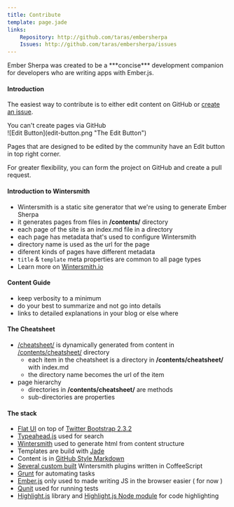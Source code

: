 ```yaml
---
title: Contribute
template: page.jade
links:
    Repository: http://github.com/taras/embersherpa
    Issues: http://github.com/taras/embersherpa/issues
---
```


<div class="dialog dialog-success">Ember Sherpa was created to be a ***concise*** development companion for developers who are writing apps with Ember.js.</div>

#### Introduction

The easiest way to contribute is to either edit content on GitHub or [create an issue](https://github.com/taras/embersherpa/issues/new).
<div class="alert alert-warning">You can't create pages via GitHub</div>
<div class="thumbnail pull-right">![Edit Button](edit-button.png "The Edit Button")<p class="dialog">Pages that are designed to be edited by the community have an Edit button in top right corner.</p></div>
For greater flexibility, you can form the project on GitHub and create a pull request.

#### Introduction to Wintersmith

* Wintersmith is a static site generator that we're using to generate Ember Sherpa
* it generates pages from files in **/contents/** directory
* each page of the site is an index.md file in a directory
* each page has metadata that's used to configure Wintersmith
* directory name is used as the url for the page
* diferent kinds of pages have different metadata
* ```title``` & ```template``` meta properties are common to all page types
* Learn more on [Wintersmith.io](http://wintersmith.io)

#### Content Guide

* keep verbosity to a minimum
* do your best to summarize and not go into details
* links to detailed explanations in your blog or else where

#### The Cheatsheet

* [/cheatsheet/](/cheatsheet/) is dynamically generated from content in [/contents/cheatsheet/](https://github.com/taras/embersherpa/tree/master/contents/cheatsheet) directory
    * each item in the cheatsheet is a directory in **/contents/cheatsheet/** with index.md
    * the directory name becomes the url of the item
* page hierarchy
    * directories in **/contents/cheatsheet/** are methods
    * sub-directories are properties

#### The stack

- [Flat UI](http://designmodo.github.io/Flat-UI/) on top of [Twitter Bootstrap 2.3.2](http://getbootstrap.com/2.3.2/)
- [Typeahead.js](http://twitter.github.io/typeahead.js/) used for search
- [Wintersmith](http://wintersmith.io/) used to generate html from content structure
- Templates are build with [Jade](http://jade-lang.com/reference/)
- Content is in [GitHub Style Markdown](https://help.github.com/articles/github-flavored-markdown)
- [Several custom built](https://github.com/taras/embersherpa/tree/master/plugins) Wintersmith plugins written in CoffeeScript
- [Grunt](http://gruntjs.com/) for automating tasks
- [Ember.js](http://emberjs.com/) only used to made writing JS in the browser easier ( for now )
- [Qunit](http://qunitjs.com/) used for running tests
- [Highlight.js](http://softwaremaniacs.org/soft/highlight/en/) library and [Highlight.js Node module](https://npmjs.org/package/highlight.js) for code highlighting

